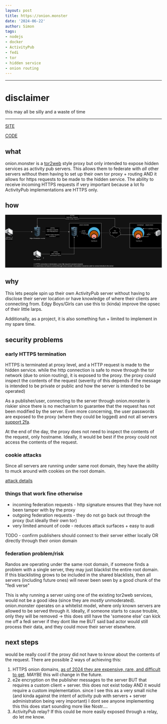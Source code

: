 ```yaml
---
layout: post
title: https://onion.monster
date: '2024-06-22'
author: Simon
tags:
- nodejs
- docker
- ActivityPub 
- fedi
- tor
- hidden service
- onion routing
---
```



----
# disclaimer

this may all be silly and a waste of time

-----

[SITE](https://onion.monster)


[CODE](https://github.com/nexus-uw/cosburn-is-lost)


## what
onion.monster is a [tor2web](https://en.wikipedia.org/wiki/Tor2web) style proxy but only intended to expose hidden services as activity pub servers. 
 This allows them to federate with *all* other servers without them having to set up their own tor proxy + routing AND it allows for https requests to be made to the hidden service. The ability to receive incoming HTTPS requests if very important because a lot fo ActivityPub implementations are HTTPS only.


## how

![onion.monster arch](/assets/onion.monster.drawio.png)


## why
This lets people spin up their own ActivityPub server without having to disclose their server location or have knowledge of where their clients are connecting from.
Edgy Boys/Girls can use this to (kinda) improve the opsec of their little larps.


Additionally, as a project, it is also something fun + limited to implement in my spare time.


## security problems
### early HTTPS termination
HTTPS is terminated at proxy level, and a HTTP request is made to the hidden service. while the http connection is safe to move through the tor network (due to onion routing), it is exposed to the proxy.
the proxy could inspect the contents of the request (severity of this depends if the message is intended to be private or public and how the server is intended to be operated)

As a publisher/user, connecting to the server through onion.monster is riskier since there is no mechanism to guarantee that the request has not been modified by the server. Even more concerning, the user passwords are exposed to the proxy (where they could be logged) and not all servers [support 2fa](https://github.com/superseriousbusiness/gotosocial/issues/395).

At the end of the day, the proxy does not need to inspect the contents of the request, only hostname. Ideally, it would be best if the proxy could not access the contents of the request.

### cookie attacks
Since all servers are running under same root domain, they have the ability to muck around with cookies on the root domain.

[attack details](https://aszx87410.github.io/beyond-xss/en/ch4/cookie-bomb/)


### things that work fine otherwise
- incoming federation requests - http signature ensures that they have not been tamper with by the proxy
- outgoing federation requests - they do not go back out through the proxy (but ideally their own tor)
- very limited amount of code - reduces attack surfaces + easy to audi

TODO - confirm publishers should connect to their server either locally OR directly through their onion domain


### federation problem/risk
Randos are operating under the same root domain, if someone finds a problem with a single server, they may just blacklist the entire root domain. If this blacklisting grows to be included in the shared blacklists, then all servers (including future ones) will never been seen by a good chunk of the "fedi verse"

This is why running a server using one of the existing tor2web services, would not be a good idea (since they are *mostly* unmoderated). onion.monster operates on a whitelist model, where only known servers are allowed to be served through it. Ideally, if someone starts to cause trouble, only they will be removed
-> this does still have the 'someone else' can kick me off a fedi server if they dont like me BUT said bad actor would still process  their data, and they could move their server elsewhere.

## next steps
would be really cool if the proxy did not have to know about the contents of the request. There are possible 2 ways of achieving this:
1. HTTPS onion domains, [as of 2024 they are expensive, rare, and difficult to get](https://community.torproject.org/onion-services/advanced/https/). MAYBE this will change in the future.
2. e2e encryption on the publisher messages to the server BUT that requires a custom client + server. this does not exist today AND it would require a custom implementation. since I see this as a very small niche (and kinda against the intent of activity pub with servers + server administration being very important) I dont see anyone implementing  this
this does start sounding more like Nostr....
3. ActivityPub relay? If this could be more easily exposed through a relay, do let me know.